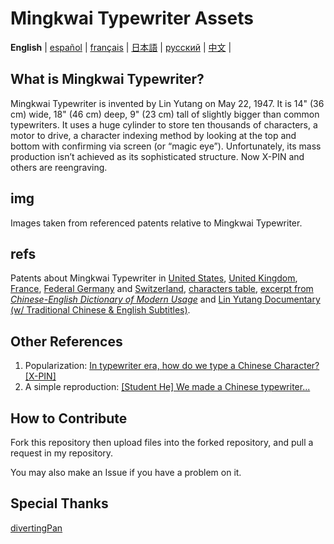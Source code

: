 # Mingkwai Typewriter Assets

__English__ |
[español](https://github.com/ExpedicHabbet/MingkwaiAssets/blob/main/LEEME.md) |
[français](https://github.com/ExpedicHabbet/MingkwaiAssets/blob/main/LISEZMOI.md) |
[日本語](https://github.com/ExpedicHabbet/MingkwaiAssets/blob/main/README-JA.md) |
[русский](https://github.com/ExpedicHabbet/MingkwaiAssets/blob/main/README-RU.md) |
[中文](https://github.com/ExpedicHabbet/MingkwaiAssets/blob/main/README-ZH.md) |

## What is Mingkwai Typewriter?

Mingkwai Typewriter is invented by Lin Yutang on May 22, 1947. It is 14" (36 cm) wide, 18" (46 cm) deep, 9" (23 cm) tall of slightly bigger than common typewriters. It uses a huge cylinder to store ten thousands of characters, a motor to drive, a character indexing method by looking at the top and bottom with confirming via screen (or “magic eye”). Unfortunately, its mass production isn’t achieved as its sophisticated structure. Now X-PIN and others are reengraving.

## img

Images taken from referenced patents relative to Mingkwai Typewriter.

## refs

Patents about Mingkwai Typewriter in [United ](https://github.com/ExpedicHabbet/MingkwaiAssets/blob/main/refs/US2613795A.pdf)[States](https://github.com/ExpedicHabbet/MingkwaiAssets/blob/main/refs/US2613794A.pdf), [United Kingdom](https://github.com/ExpedicHabbet/MingkwaiAssets/blob/main/refs/GB711462A.pdf), [France](https://github.com/ExpedicHabbet/MingkwaiAssets/blob/main/refs/FR984303A.pdf), [Federal Germany](https://github.com/ExpedicHabbet/MingkwaiAssets/blob/main/refs/DE922774C.pdf) and [Switzerland](https://github.com/ExpedicHabbet/MingkwaiAssets/blob/main/refs/CH327313A.pdf), [characters table](https://github.com/ExpedicHabbet/MingkwaiAssets/blob/main/refs/字表·明快華文打字機.pdf), [excerpt from _Chinese-English Dictionary of Modern Usage_](https://github.com/ExpedicHabbet/MingkwaiAssets/blob/main/refs/林語堂《當代漢英詞典》摘錄.pdf) and [Lin Yutang Documentary (w/ Traditional Chinese & English Subtitles)](https://github.com/ExpedicHabbet/MingkwaiAssets/blob/main/refs/林語堂紀錄片(1985年).mp4).

## Other References

1. Popularization: [In typewriter era, how do we type a Chinese Character? [X-PIN]](https://www.bilibili.com/video/BV1eM4y1w7JF/)
2. A simple reproduction: [[Student He] We made a Chinese typewriter...](https://www.bilibili.com/video/BV1Sk4y1471G/)

## How to Contribute

Fork this repository then upload files into the forked repository, and pull a request in my repository.

You may also make an Issue if you have a problem on it.

## Special Thanks

[divertingPan](https://github.com/divertingPan)
